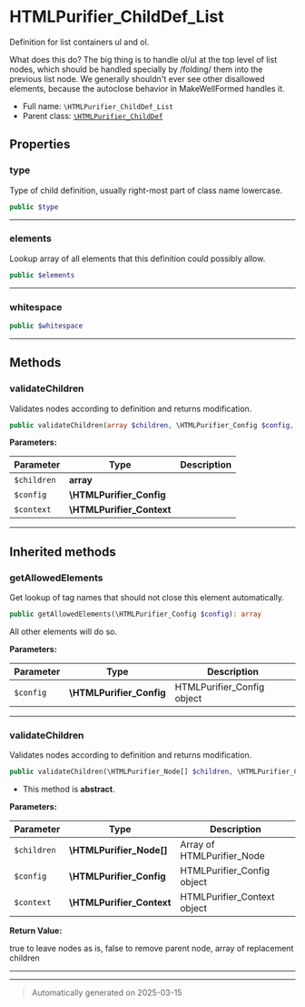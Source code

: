 
# HTMLPurifier_ChildDef_List

Definition for list containers ul and ol.

What does this do?  The big thing is to handle ol/ul at the top
level of list nodes, which should be handled specially by /folding/
them into the previous list node.  We generally shouldn't ever
see other disallowed elements, because the autoclose behavior
in MakeWellFormed handles it.

* Full name: `\HTMLPurifier_ChildDef_List`
* Parent class: [`\HTMLPurifier_ChildDef`](./HTMLPurifier_ChildDef.md)



## Properties


### type

Type of child definition, usually right-most part of class name lowercase.

```php
public $type
```






***

### elements

Lookup array of all elements that this definition could possibly allow.

```php
public $elements
```






***

### whitespace



```php
public $whitespace
```






***

## Methods


### validateChildren

Validates nodes according to definition and returns modification.

```php
public validateChildren(array $children, \HTMLPurifier_Config $config, \HTMLPurifier_Context $context): array
```








**Parameters:**

| Parameter | Type | Description |
|-----------|------|-------------|
| `$children` | **array** |  |
| `$config` | **\HTMLPurifier_Config** |  |
| `$context` | **\HTMLPurifier_Context** |  |





***


## Inherited methods


### getAllowedElements

Get lookup of tag names that should not close this element automatically.

```php
public getAllowedElements(\HTMLPurifier_Config $config): array
```

All other elements will do so.






**Parameters:**

| Parameter | Type | Description |
|-----------|------|-------------|
| `$config` | **\HTMLPurifier_Config** | HTMLPurifier_Config object |





***

### validateChildren

Validates nodes according to definition and returns modification.

```php
public validateChildren(\HTMLPurifier_Node[] $children, \HTMLPurifier_Config $config, \HTMLPurifier_Context $context): bool|array
```




* This method is **abstract**.



**Parameters:**

| Parameter | Type | Description |
|-----------|------|-------------|
| `$children` | **\HTMLPurifier_Node[]** | Array of HTMLPurifier_Node |
| `$config` | **\HTMLPurifier_Config** | HTMLPurifier_Config object |
| `$context` | **\HTMLPurifier_Context** | HTMLPurifier_Context object |


**Return Value:**

true to leave nodes as is, false to remove parent node, array of replacement children




***


***
> Automatically generated on 2025-03-15
